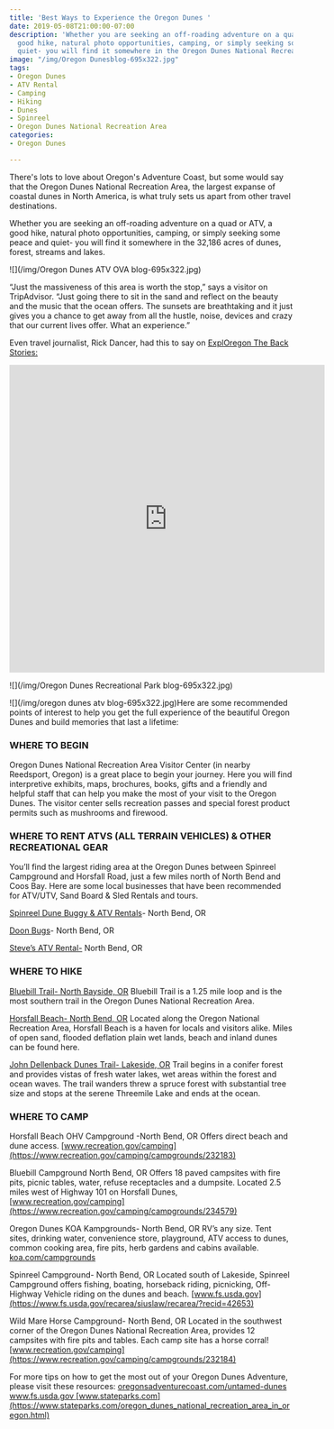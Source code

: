 ```yaml
---
title: 'Best Ways to Experience the Oregon Dunes '
date: 2019-05-08T21:00:00-07:00
description: 'Whether you are seeking an off-roading adventure on a quad or ATV, a
  good hike, natural photo opportunities, camping, or simply seeking some peace and
  quiet- you will find it somewhere in the Oregon Dunes National Recreation Area. '
image: "/img/Oregon Dunesblog-695x322.jpg"
tags:
- Oregon Dunes
- ATV Rental
- Camping
- Hiking
- Dunes
- Spinreel
- Oregon Dunes National Recreation Area
categories:
- Oregon Dunes

---
```

There's lots to love about Oregon's Adventure Coast, but some would say that the Oregon Dunes National Recreation Area, the largest expanse of coastal dunes in North America, is what truly sets us apart from other travel destinations.

Whether you are seeking an off-roading adventure on a quad or ATV, a good hike, natural photo opportunities, camping, or simply seeking some peace and quiet- you will find it somewhere in the 32,186 acres of dunes, forest, streams and lakes.

![](/img/Oregon Dunes ATV OVA blog-695x322.jpg)

“Just the massiveness of this area is worth the stop,” says a visitor on TripAdvisor. “Just going there to sit in the sand and reflect on the beauty and the music that the ocean offers. The sunsets are breathtaking and it just gives you a chance to get away from all the hustle, noise, devices and crazy that our current lives offer. What an experience.”

Even travel journalist, Rick Dancer, had this to say on [ExplOregon The Back Stories:](https://www.facebook.com/ExplOregon-The-Back-Stories-110944429810670/)

<iframe src="https://www.facebook.com/plugins/video.php?href=https%3A%2F%2Fwww.facebook.com%2F110944429810670%2Fvideos%2F286834055530097%2F&show_text=1&width=560" width="560" height="546" style="border:none;overflow:hidden" scrolling="no" frameborder="0" allowTransparency="true" allow="encrypted-media" allowFullScreen="true"></iframe>

![](/img/Oregon Dunes Recreational Park blog-695x322.jpg)

![](/img/oregon dunes atv blog-695x322.jpg)Here are some recommended points of interest to help you get the full experience of the beautiful Oregon Dunes and build memories that last a lifetime:

### WHERE TO BEGIN

Oregon Dunes National Recreation Area Visitor Center (in nearby Reedsport, Oregon) is a great place to begin your journey. Here you will find interpretive exhibits, maps, brochures, books, gifts and a friendly and helpful staff that can help you make the most of your visit to the Oregon Dunes. The visitor center sells recreation passes and special forest product permits such as mushrooms and firewood.

### WHERE TO RENT ATVS (ALL TERRAIN VEHICLES) & OTHER RECREATIONAL GEAR

You’ll find the largest riding area at the Oregon Dunes between Spinreel Campground and Horsfall Road, just a few miles north of North Bend and Coos Bay. Here are some local businesses that have been recommended for ATV/UTV, Sand Board & Sled Rentals and tours.

[Spinreel Dune Buggy & ATV Rentals](https://www.ridetheoregondunes.com/)- North Bend, OR

[Doon Bugs](http://www.oregondunebugrentals.com/)- North Bend, OR

[Steve’s ATV Rental-](https://stevesatvrentals.com/) North Bend, OR

### WHERE TO HIKE

[Bluebill Trail- North Bayside, OR](https://www.fs.usda.gov/recarea/siuslaw/recarea/?recid=42649)
Bluebill Trail is a 1.25 mile loop and is the most southern trail in the Oregon Dunes National Recreation Area.

[Horsfall Beach- North Bend, OR](https://www.fs.usda.gov/recarea/siuslaw/recarea/?recid=42617)
Located along the Oregon National Recreation Area, Horsfall Beach is a haven for locals and visitors alike. Miles of open sand, flooded deflation plain wet lands, beach and inland dunes can be found here.

[John Dellenback Dunes Trail- Lakeside, OR](https://www.fs.usda.gov/recarea/siuslaw/recreation/recarea/?recid=42605)
Trail begins in a conifer forest and provides vistas of fresh water lakes, wet areas within the forest and ocean waves. The trail wanders threw a spruce forest with substantial tree size and stops at the serene Threemile Lake and ends at the ocean.

### WHERE TO CAMP

Horsfall Beach OHV Campground -North Bend, OR
Offers direct beach and dune access. [www.recreation.gov/camping](https://www.recreation.gov/camping/campgrounds/232183)

Bluebill Campground North Bend, OR
Offers 18 paved campsites with fire pits, picnic tables, water, refuse receptacles and a dumpsite. Located 2.5 miles west of Highway 101 on Horsfall Dunes, [www.recreation.gov/camping](https://www.recreation.gov/camping/campgrounds/234579)

Oregon Dunes KOA Kampgrounds- North Bend, OR
RV’s any size. Tent sites, drinking water, convenience store, playground, ATV access to dunes, common cooking area, fire pits, herb gardens and cabins available. [koa.com/campgrounds](https://koa.com/campgrounds/oregon-dunes/)

Spinreel Campground- North Bend, OR
Located south of Lakeside, Spinreel Campground offers fishing, boating, horseback riding, picnicking, Off-Highway Vehicle riding on the dunes and beach. [www.fs.usda.gov](https://www.fs.usda.gov/recarea/siuslaw/recarea/?recid=42653)

Wild Mare Horse Campground- North Bend, OR Located in the southwest corner of the Oregon Dunes National Recreation Area, provides 12 campsites with fire pits and tables. Each camp site has a horse corral! [www.recreation.gov/camping](https://www.recreation.gov/camping/campgrounds/232184)

For more tips on how to get the most out of your Oregon Dunes Adventure, please visit these resources: [oregonsadventurecoast.com/untamed-dunes ](https://oregonsadventurecoast.com/untamed-dunes/ )[www.fs.usda.gov ](https://www.fs.usda.gov/recarea/siuslaw/recarea/?recid=42465)[www.stateparks.com](https://www.stateparks.com/oregon_dunes_national_recreation_area_in_oregon.html)